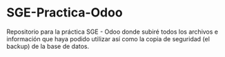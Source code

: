 # SGE-Practica-Odoo
Repositorio para la práctica SGE - Odoo donde subiré todos los archivos e información que haya podido utilizar así como la copia de seguridad (el backup) de la base de datos.
